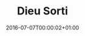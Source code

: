 ---
title: "Dieu Sorti"
date: 2016-07-07T00:00:02+01:00
refurl: "https://amzn.to/2CkOtav"
originalTitle: "Deus Ex : Human Revolution"
---